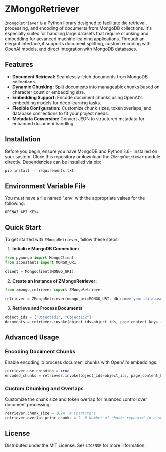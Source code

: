# ZMongoRetriever

`ZMongoRetriever` is a Python library designed to facilitate the retrieval, processing, and encoding of documents from MongoDB collections. It's especially suited for handling large datasets that require chunking and embedding for advanced machine learning applications. Through an elegant interface, it supports document splitting, custom encoding with OpenAI models, and direct integration with MongoDB databases.

## Features

- **Document Retrieval:** Seamlessly fetch documents from MongoDB collections.
- **Dynamic Chunking:** Split documents into manageable chunks based on character count or embedding size.
- **Embedding Support:** Encode document chunks using OpenAI's embedding models for deep learning tasks.
- **Flexible Configuration:** Customize chunk sizes, token overlaps, and database connections to fit your project needs.
- **Metadata Conversion:** Convert JSON to structured metadata for enhanced document handling.

## Installation

Before you begin, ensure you have MongoDB and Python 3.6+ installed on your system. Clone this repository or download the `ZMongoRetriever` module directly. Dependencies can be installed via pip:

```bash
pip install -r requirements.txt
```

## Environment Variable File

You must have a file named '.env' with the appropriate values for the following:

```angular2html
OPENAI_API_KEY=___
```


## Quick Start

To get started with `ZMongoRetriever`, follow these steps:

1. **Initialize MongoDB Connection:**

```python
from pymongo import MongoClient
from zconstants import MONGO_URI

client = MongoClient(MONGO_URI)
```

2. **Create an Instance of ZMongoRetriever:**

```python
from zmongo_retriever import ZMongoRetriever

retriever = ZMongoRetriever(mongo_uri=MONGO_URI, db_name='your_database', collection_name='your_collection')
```

3. **Retrieve and Process Documents:**

```python
object_ids = ["ObjectId1", "ObjectId2"]
documents = retriever.invoke(object_ids=object_ids, page_content_key='report.details.content')
```

## Advanced Usage

### Encoding Document Chunks

Enable encoding to process document chunks with OpenAI's embeddings:

```python
retriever.use_encoding = True
encoded_chunks = retriever.invoke(object_ids=object_ids, page_content_key='report.details.content')
```

### Custom Chunking and Overlaps

Customize the chunk size and token overlap for nuanced control over document processing:

```python
retriever.chunk_size = 1024  # Characters
retriever.overlap_prior_chunks = 2  # Number of chunks repeated in a subsequent Document list
```

## License

Distributed under the MIT License. See `LICENSE` for more information.

